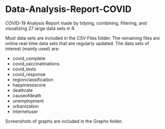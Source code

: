 # Data-Analysis-Report-COVID
COVID-19 Analysis Report made by tidying, combining, filtering, and visualizing 27 large data sets in R.

Most data sets are included in the CSV Files folder. The remaining files are online real-time data sets that are regularly updated. The data sets of interest (mainly used) are:
- covid_complete
- covid_vaccinatinations
- covid_tests
- covid_response
- regionclassification
- happinessscore
- deathrate
- causeofdeath
- unemployment
- urbanization
- internetuser

Screenshots of graphs are included in the Graphs folder. 
